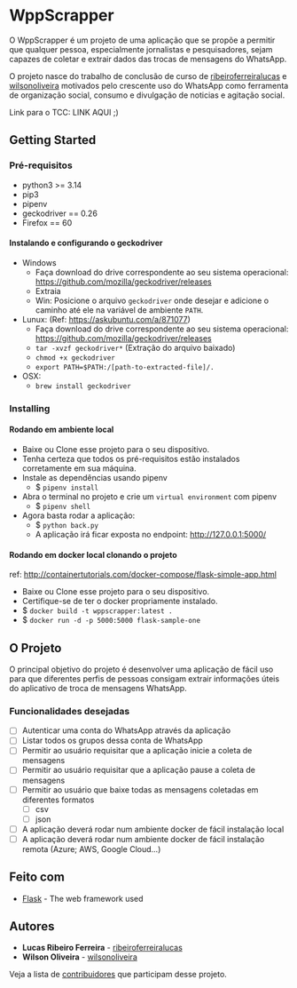 
# WppScrapper

O WppScrapper é um projeto de uma aplicação que se propõe a permitir que qualquer pessoa, especialmente jornalistas e pesquisadores, sejam capazes de coletar e extrair dados das trocas de mensagens do WhatsApp.

O projeto nasce do trabalho de conclusão de curso de [ribeiroferreiralucas](https://github.com/ribeiroferreiralucas) e [wilsonoliveira](https://github.com/wilsonoliveira) motivados pelo crescente uso do WhatsApp como ferramenta de organização social, consumo e divulgação de noticias e agitação social.

Link para o TCC: LINK AQUI ;)

## Getting Started 

### Pré-requisitos
 - python3 >= 3.14
 - pip3
 - pipenv
 - geckodriver == 0.26
 - Firefox == 60
 
#### Instalando e configurando o geckodriver
- Windows
	- Faça download do drive correspondente ao seu sistema operacional: https://github.com/mozilla/geckodriver/releases
	- Extraia
	- Win: Posicione o arquivo `geckodriver` onde desejar e adicione o caminho até ele na variável de ambiente `PATH`.
- Lunux: (Ref: https://askubuntu.com/a/871077)
	- Faça download do drive correspondente ao seu sistema operacional: https://github.com/mozilla/geckodriver/releases
	- `tar -xvzf geckodriver*` (Extração do arquivo baixado)
	- `chmod +x geckodriver`
	- `export PATH=$PATH:/[path-to-extracted-file]/.`
- OSX:
	- `brew install geckodriver`
### Installing

#### Rodando em ambiente local
- Baixe ou Clone esse projeto para o seu dispositivo.
- Tenha certeza que todos os pré-requisitos estão instalados corretamente em sua máquina.
 - Instale as dependências usando pipenv
	 - $ `pipenv install`
 - Abra o terminal no projeto e crie um `virtual environment` com pipenv
	 - $ `pipenv shell`
 - Agora basta rodar a aplicação:
	 - $ `python back.py`
	 - A aplicação irá ficar exposta no endpoint: http://127.0.0.1:5000/

#### Rodando em docker local clonando o projeto
ref: http://containertutorials.com/docker-compose/flask-simple-app.html
- Baixe ou Clone esse projeto para o seu dispositivo.
- Certifique-se de ter o docker propriamente instalado.
- $ `docker build -t wppscrapper:latest .`
- $ `docker run -d -p 5000:5000 flask-sample-one`

<!-- #### Rodando em docker local usando uma imagem pronta
ref: http://containertutorials.com/docker-compose/flask-simple-app.html
- Baixe ou Clone esse projeto para o seu dispositivo.
- Certifique-se de ter o docker propriamente instalado.
- $ `docker build -t wppscrapper:latest .`
- $ `docker run -d -p 5000:5000 flask-sample-one` -->

## O Projeto
O principal objetivo do projeto é desenvolver uma aplicação de fácil uso para que diferentes perfis de pessoas consigam extrair informações úteis do aplicativo de troca de mensagens WhatsApp.

 ### Funcionalidades desejadas
 
 - [ ] Autenticar uma conta do WhatsApp através da aplicação
 - [ ] Listar todos os grupos dessa conta de WhatsApp
 - [ ] Permitir ao usuário requisitar que a aplicação inicie a coleta de mensagens
 - [ ] Permitir ao usuário requisitar que a aplicação pause a coleta de mensagens
 - [ ] Permitir ao usuário que baixe todas as mensagens coletadas em diferentes formatos
	 - [ ] csv
	 - [ ] json
 - [ ] A aplicação deverá rodar num ambiente docker de fácil instalação local
 - [ ] A aplicação deverá rodar num ambiente docker de fácil instalação remota (Azure; AWS, Google Cloud...)

## Feito com

* [Flask](https://palletsprojects.com/p/flask/) - The web framework used


<!---
## Deployment

Add additional notes about how to deploy this on a live system

 ## Contributing

Please read [CONTRIBUTING.md](https://gist.github.com/PurpleBooth/b24679402957c63ec426) for details on our code of conduct, and the process for submitting pull requests to us.

## Versioning

We use [SemVer](http://semver.org/) for versioning. For the versions available, see the [tags on this repository](https://github.com/your/project/tags). 
-->

## Autores

* **Lucas Ribeiro Ferreira**  - [ribeiroferreiralucas](https://github.com/ribeiroferreiralucas)
* **Wilson Oliveira**  - [wilsonoliveira](https://github.com/wilsonoliveira)

Veja a lista de [contribuidores](https://github.com/your/project/contributors) que participam desse projeto.
